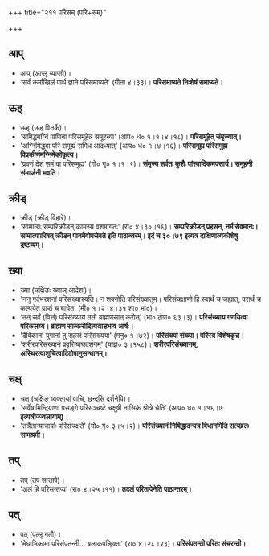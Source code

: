 +++
title="२११ परिसम् (परि+सम्)"

+++

## आप्
- आप् (आप्लृ व्याप्तौ)।
- 'सर्वं कर्माखिलं पार्थ ज्ञाने परिसमाप्यते' (गीता ४।३३)। **परिसमाप्यते निःशेषं समाप्यते।**

## ऊह्
- ऊह् (ऊह वितर्के)।
- 'समिद्धमग्निं पाणिना परिसमूहेन्न समूहन्या' (आप० ध० १।१।४।१८)। **परिसमूहेत् संमृज्यात्।**
- 'अग्निमिद्ध्वा परि समूह्य समिध आदध्यात्' (आप० ध० १।४।१६)। **परिसमूह्य परिसमुह्य विप्रकीर्णमग्निमेकीकृत्य।**
- 'प्रवणं देशं समं वा परिसमुह्य' (गो० गृ० १।१।९)। **संमृज्य सर्वतः कुशैः पांस्वादिकमपसार्य। समूहनी संमार्जनी भवति।**

## क्रीड्
- क्रीड् (क्रीड् विहारे)।
- 'सामात्यः सम्परिक्रीडन् कामस्य वशमागतः' (रा० ४।३०।१६)। **सम्परिक्रीडन् प्रहसन्, नर्म सेवमानः। सामात्यपरिषत् क्रीडन् पानमेवोपसेवते इति पाठान्तरम्। इदं च ३०।७९ इत्यत्र दाक्षिणात्यकोशेषु द्रष्टव्यम्।**

## ख्या
- ख्या (चक्षिङः ख्याञ् आदेशः)।
- 'ननु गर्दभरशनां परिसंख्यास्यति। न शक्नोति परिसंख्यातुम्। परिसंचक्षाणो हि स्वार्थं च जह्यात्, परार्थं च कल्पयेत प्राप्तं च बाधेत' (मी० १।२।४।३१ शा० भा०)।
- 'तत् सर्वं (वित्तं) परिसंख्याय ततो ब्राह्मणसात् करोत्' (भा० द्रोण० ६३।३)। **परिसंख्याय गणयित्वा परिकलय्य। ब्राह्मण सात्करोदित्यत्राडभाव आर्षः।**
- 'दैविकानां युगानां तु सहस्रं परिसंख्यया' (मनु० १।७२)। **परिसंख्या संख्या। परिरत्र विशेषकृन्न।**
- 'शरीरपरिसंख्यानं प्रवृत्तिष्वघदर्शनम्' (याज्ञ० ३।१५८)। **शरीरपरिसंख्यानम्, अस्थिरत्वाशुचित्वादिदोषानुसन्धानम्।**

## चक्ष्
- चक्ष् (चक्षिङ् व्यक्तायां वाचि, छन्दसि दर्शनेपि)।
- 'सर्वेषामिन्द्रियाणां प्रसङ्गे परिसञ्चष्टे चक्षुषी नासिके श्रोत्रे चेति' (आप० ध० १।१६।७ **इत्यत्रोज्ज्वलायाम्)।**
- 'तत्रैतान्याचार्याः परिसंचक्षते' (गो० गृ० ३।५।२)। **परिसंख्यानं निषिद्धादन्यत्र विधानमिति सत्यव्रतः सामश्रमी।**

## तप्
- तप् (तप सन्तापे)।
- 'अलं हि परिसन्तप्य' (रा० ४।२५।११)। **तदलं परितापेनेति पाठान्तरम्।**  

## पत्
- पत् (पत्लृ गतौ)।
- 'मेधाभिकामा परिसंपतन्ती… बलाकपङ्क्तिः' (रा० ४।२८।२३)। **परिसंपतन्ती परितः संचरन्ती।**
